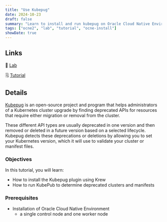 ```yaml
---
title: "Use Kubepug"
date: 2024-10-23
draft: false
summary: "Learn to install and run kubepug on Oracle Cloud Native Environment to detect deprecated APIs before upgrading Kubernetes."
tags: ["ocne2", "lab", "tutorial", "ocne-install"]
showDate: true
---
```


## Links

:crescent_moon: [Lab](https://luna.oracle.com/lab/b1ef9efe-adbb-44b1-bd98-8d3b7c5ec0fc)

:spiral_notepad: [Tutorial](https://docs.oracle.com/en/learn/ocne2-kubepug)

## Details

[Kubepug](https://kubepug.xyz/) is an open-source project and program that helps administrators of a Kubernetes cluster upgrade by finding deprecated APIs for resources that require either migration or removal from the cluster.

These different API types are usually deprecated in one version and then removed or deleted in a future version based on a selected lifecycle. Kubepug detects these deprecations or deletions by allowing you to set your Kubernetes version, which it will use to validate your cluster or manifest files.

### Objectives

In this tutorial, you will learn:

- How to install the Kubepug plugin using Krew
- How to run KubePub to determine deprecated clusters and manifests

### Prerequisites

- Installation of Oracle Cloud Native Environment
  - a single control node and one worker node
